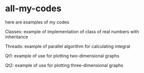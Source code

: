 # all-my-codes
here are examples of my codes

Classes: example of implementation of class of real numbers with inheritance

Threads: example of parallel algorithm for calculating integral

Qt1: example of use for plotting two-dimensional graphs

Qt2: example of use for plotting three-dimensional graphs
